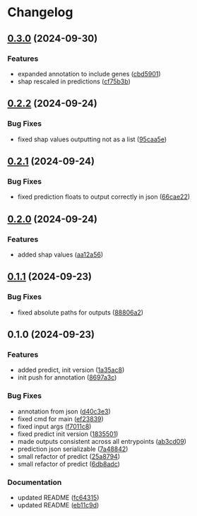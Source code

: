 # Changelog

## [0.3.0](https://github.com/cuspuk/genovisio_isv/compare/v0.2.2...v0.3.0) (2024-09-30)


### Features

* expanded annotation to include genes ([cbd5901](https://github.com/cuspuk/genovisio_isv/commit/cbd59019eabf184b1f68246a22e9c7c16f1f02d6))
* shap rescaled in predictions ([cf75b3b](https://github.com/cuspuk/genovisio_isv/commit/cf75b3ba8cd207801a7cb927b3aea598b52900fa))

## [0.2.2](https://github.com/cuspuk/genovisio_isv/compare/v0.2.1...v0.2.2) (2024-09-24)


### Bug Fixes

* fixed shap values outputting not as a list ([95caa5e](https://github.com/cuspuk/genovisio_isv/commit/95caa5eacaeedcc780c4c64c696b0fab3eb368c4))

## [0.2.1](https://github.com/cuspuk/genovisio_isv/compare/v0.2.0...v0.2.1) (2024-09-24)


### Bug Fixes

* fixed prediction floats to output correctly in json ([66cae22](https://github.com/cuspuk/genovisio_isv/commit/66cae22e5b77777e096bcac585d681def7216342))

## [0.2.0](https://github.com/cuspuk/genovisio_isv/compare/v0.1.1...v0.2.0) (2024-09-24)


### Features

* added shap values ([aa12a56](https://github.com/cuspuk/genovisio_isv/commit/aa12a56bb1063ecde320eacf5d762ce3d61b632e))

## [0.1.1](https://github.com/cuspuk/genovisio_isv/compare/v0.1.0...v0.1.1) (2024-09-23)


### Bug Fixes

* fixed absolute paths for outputs ([88806a2](https://github.com/cuspuk/genovisio_isv/commit/88806a2f98ab78cf102449db8d30aa6a2643d495))

## 0.1.0 (2024-09-23)


### Features

* added predict, init version ([1a35ac8](https://github.com/cuspuk/genovisio_isv/commit/1a35ac89794548d5a6c91db22a06eabbd97abe78))
* init push for annotation ([8697a3c](https://github.com/cuspuk/genovisio_isv/commit/8697a3cfecf63d7c3cbd6ce075a4e8c4f3096978))


### Bug Fixes

* annotation from json ([d40c3e3](https://github.com/cuspuk/genovisio_isv/commit/d40c3e3556ddf12225bac50546d4859640cc9fe2))
* fixed cmd for main ([ef23839](https://github.com/cuspuk/genovisio_isv/commit/ef2383953f209d499bf62a4328e99c5d556c07bc))
* fixed input args ([f7011c8](https://github.com/cuspuk/genovisio_isv/commit/f7011c85b76f86aea2709726f3f872b343bbe698))
* fixed predict init version ([1835501](https://github.com/cuspuk/genovisio_isv/commit/1835501a3f77284d6071897703a930a9949287cb))
* made outputs consistent across all entrypoints ([ab3cd09](https://github.com/cuspuk/genovisio_isv/commit/ab3cd0985ed2f30d3b6c8c8bd9ac1ff7a4912ac0))
* prediction json serializable ([7a48842](https://github.com/cuspuk/genovisio_isv/commit/7a488425972bc32cc42e04459ebbc5ae417fb268))
* small refactor  of predict ([25a8794](https://github.com/cuspuk/genovisio_isv/commit/25a8794223c902f2400735da2ca08c2bc0cba6a3))
* small refactor  of predict ([6db8adc](https://github.com/cuspuk/genovisio_isv/commit/6db8adc7b57bd8648aa105e66704d21abb0e643f))


### Documentation

* updated README ([fc64315](https://github.com/cuspuk/genovisio_isv/commit/fc64315db3931fd1cb80bbb9774536bd4581fd7b))
* updated README ([eb11c9d](https://github.com/cuspuk/genovisio_isv/commit/eb11c9d5aa2ed1280a2d1dfbd93483d3ce3f0171))
